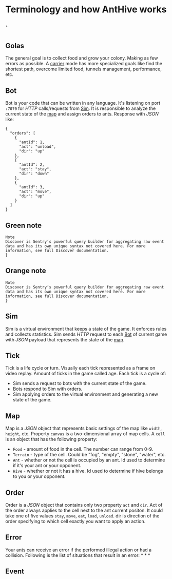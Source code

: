 # Terminology and how AntHive works
##  `

## Golas
The general goal is to collect food and grow your colony. Making as few errors as possible. A [carrier](https://profile.anthive.io/career) mode has more specialized goals like find the shortest path, overcome limited food, tunnels management, performance, etc.

## Bot
Bot is your code that can be written in any language. It's listening on port `:7070` for *HTTP* calls/requests from [Sim](#sim). It is responsible to analyze the current state of the [map](#map) and assign orders to ants. Response with *JSON* like: 

```
{
  "orders": [
    {
      "antId": 1,
      "act": "unload",
      "dir": "up"
    },
    {
      "antId": 2,
      "act": "stay",
      "dir": "down"
    },
    {
      "antId": 3,
      "act": "move",
      "dir": "up"
    }
  ]
}
```

## Green note
``` green-note
Note
Discover is Sentry’s powerful query builder for aggregating raw event data and has its own unique syntax not covered here. For more information, see full Discover documentation.
}
```

## Orange note
``` orange-note
Note
Discover is Sentry’s powerful query builder for aggregating raw event data and has its own unique syntax not covered here. For more information, see full Discover documentation.
}
```

## Sim
Sim is a virtual environment that keeps a state of the game. It enforces rules and collects statistics. Sim sends *HTTP* request to each [Bot](#bot) of current game with *JSON* payload that represents the state of the [map](#map).

## Tick
Tick is a life cycle or turn. Visually each tick represented as a frame on video replay. Amount of ticks in the game called age. Each tick is a cycle of:
* Sim sends a request to bots with the current state of the game.
* Bots respond to Sim with orders.
* Sim applying orders to the virtual environment and generating a new state of the game.

## Map
Map is a *JSON* object that represents basic settings of the map like `width`, `height`, etc. Property `canvas` is a two-dimensional array of map cells. A `cell` is an object that has the following property:
* `Food` - amount of food in the cell. The number can range from 0-9.
* `Terrain` - type of the cell. Could be "fog", "empty", "stone", "water", etc.
* `Ant` - whether or not the cell is occupied by an ant. Id used to determine if it's your ant or your opponent.
* `Hive` - whether or not it has a hive. Id used to determine if hive belongs to you or your opponent.

## Order
Order is a *JSON* object that contains only two property `act` and `dir`. Act of the order always applies to the cell next to the ant current positon. It could take one of five values `stay`, `move`,  `eat`, `load`, `unload`.
dir is direction of the order specifying to which cell exactly you want to apply an action.

## Error
Your ants can receive an error if the performed illegal action or had a collision. Following is the list of situations that result in an error:
* 
*
*

## Event